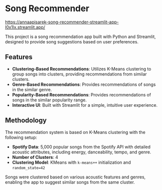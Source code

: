 
# Song Recommender

https://annaapisarek-song-recommender-streamlit-app-l0x1lx.streamlit.app/

This project is a song recommendation app built with Python and Streamlit, designed to provide song suggestions based on user preferences. 

## Features

- **Clustering-Based Recommendations**: Utilizes K-Means clustering to group songs into clusters, providing recommendations from similar clusters.
- **Genre-Based Recommendations**: Provides recommendations of songs in the similar genre.
- **Popularity-Based Recommendations**: Provides recommendations of songs in the similar popularity range.
- **Interactive UI**: Built with Streamlit for a simple, intuitive user experience.

## Methodology

The recommendation system is based on K-Means clustering with the following setup:

- **Spotify Data**: 5,000 popular songs from the Spotify API with detailed acoustic attributes, including energy, danceability, tempo, and genre.
- **Number of Clusters**: 4
- **Clustering Model**: KMeans with `k-means++` initialization and `random_state=42`
  
Songs were clustered based on various acoustic features and genres, enabling the app to suggest similar songs from the same cluster.



